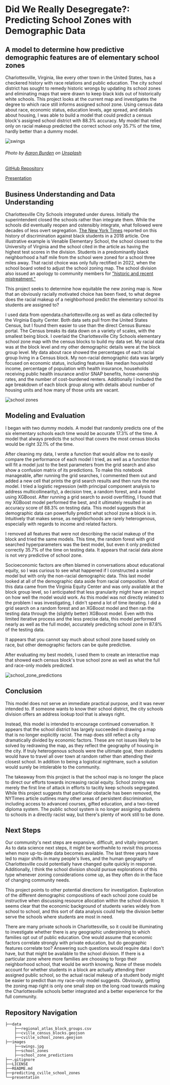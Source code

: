 # Did We Really Desegregate?: Predicting School Zones with Demographic Data
## A model to determine how predictive demographic features are of elementary school zones

Charlottesville, Virginia, like every other town in the United States, has a checkered history with race relations and public education. The city school district has sought to remedy historic wrongs by updating its school zones and eliminating maps that were drawn to keep black kids out of historically white schools. This project looks at the current map and investigates the degree to which race still informs assigned school zone. Using census data about race, economic status, education levels, age spread, and details about housing, I was able to build a model that could predict a census block's assigned school district with 88.3% accuracy. My model that relied only on racial makeup predicted the correct school only 35.7% of the time, hardly better than a dummy model.
 
![swings](images/swings.jpg)
###### Photo by <a href="https://unsplash.com/@aaronburden?utm_source=unsplash&utm_medium=referral&utm_content=creditCopyText">Aaron Burden</a> on <a href="https://unsplash.com/photos/ob6O_xd67O0?utm_source=unsplash&utm_medium=referral&utm_content=creditCopyText">Unsplash</a>
 
<a href="https://github.com/LydiaCuffman/cville_school_zones">GitHub Repository</a>

<a href="https://github.com/LydiaCuffman/cville_school_zones/blob/main/presentation.pdf">Presentation</a>


## Business Understanding and Data Understanding

Charlottesville City Schools integrated under duress. Initially the superintendent closed the schools rather than integrate them. While the schools did eventually reopen and ostensibly integrate, what followed were decades of less overt segregation. <a href="https://www.nytimes.com/2018/10/16/us/charlottesville-riots-black-students-schools.html">The New York Times</a> reported on this history of discrimination against black students in a 2018 article. One illustrative example is Venable Elementary School, the school closest to the University of Virginia and the school cited in the article as having the highest test scores in the division. Students in a predominantly black neighborhood a half mile from the school were zoned for a school three miles away. That racist choice was only fully rectified in 2022, when the school board voted to adjust the school zoning map. The school division also issued an apology to community members for <a href="https://www.cvilletomorrow.org/after-half-a-century-bussing-kids-from-a-historically-black-public-housing-community-away-from-their-neighborhood-school-city-schools-votes-to-rezone-venable/">"historic and recent mistreatment."</a>

This project seeks to determine how equitable the new zoning map is. Now that an obviously racially motivated choice has been fixed, to what degree does the racial makeup of a neighborhood predict the elementary school its students are assigned to?

I used data from opendata.charlottesville.org as well as data collected by the Virginia Equity Center. Both data sets pull from the United States Census, but I found them easier to use than the direct Census Bureau portal. The Census breaks its data down on a variety of scales, with the smallest being block. I overlaid the Charlottesville City Schools elementary school zone map with the census blocks to build my data set. My racial data was at the block level and my other demographic details were at the block group level. My data about race showed the percentages of each racial group living in a Census block. My non-racial demographic data was largely focused on economic status, including features like median household income, percentage of population with health insurance, households receiving public health insurance and/or SNAP benefits, home-ownership rates, and the number of cost-burdened renters. Additionally I included the age breakdown of each block group along with details about number of housing units and how many of those units are vacant. 

![school zones](images/school_zones.png)

## Modeling and Evaluation

I began with two dummy models. A model that randomly predicts one of the six elementary schools each time would be accurate 17.3% of the time. A model that always predicts the school that covers the most census blocks would be right 32.1% of the time.

After cleaning my data, I wrote a function that would allow me to easily compare the performance of each model I tried, as well as a function that will fit a model just to the best parameters from the grid search and also show a confusion matrix of its predictions. To make this notebook manageable, after running the grid searches, I commented them out and added a new cell that prints the grid search results and then runs the new model. I tried a logistic regression (with principal component analysis to address multicollinearity), a decision tree, a random forest, and a model using XGBoost. After running a grid search to avoid overfitting, I found that my XGBoost model performed the best, and it ultimately resulted in an accuracy score of 88.3% on testing data. This model suggests that demographic data can powerfully predict what school zone a block is in. Intuitively that makes sense, as neighborhoods are rarely heterogenous, especially with regards to income and related factors.

I removed all features that were not describing the racial makeup of the block and tried the same models. This time, the random forest with grid searched hyperparameters was the best model, but even it only predicted correctly 35.7% of the time on testing data. It appears that racial data alone is not very predictive of school zone.

Socioeconomic factors are often blamed in conversations about educational equity, so I was curious to see what happened if I constructed a similar model but with only the non-racial demographic data.  This last model looked at all of the demographic data aside from racial composition. Most of this data came from the Virginia Equity Center and was only available at the block group level, so I anticipated that less granularity might have an impact on how well the model would work. As this model was not directly related to the problem I was investigating, I didn't spend a lot of time iterating. I did a grid search on a random forest and an XGBoost model and then ran the testing data through the (slightly better) XGBoost model. Even with this limited iterative process and the less precise data, this model performed nearly as well as the full model, accurately predicting school zone in 87.8% of the testing data. 

It appears that you cannot say much about school zone based solely on race, but other demographic factors can be quite predictive.

After evaluating my best models, I used them to create an interactive map that showed each census block's true school zone as well as what the full and race-only models predicted.

![school_zone_predictions](images/school_zone_predictions.png)

## Conclusion

This model does not serve an immediate practical purpose, and it was never intended to. If someone wants to know their school district, the city schools division offers an address lookup tool that is always right.

Instead, this model is intended to encourage continued conversation. It appears that the school district has largely succeeded in drawing a map that is no longer explicitly racist. The map does still reflect a city dramatically divided by economic factors. These are not issues likely to be solved by redrawing the map, as they reflect the geography of housing in the city. If truly heterogenous schools were the ultimate goal, then students would have to travel all over town at random rather than attending their closest school. In addition to being a logistical nightmare, such a solution would surely be intolerable to the community.

The takeaway from this project is that the school map is no longer the place to direct our efforts towards increasing racial equity. School zoning was merely the first line of attack in efforts to tacitly keep schools segregated. While this project suggests that particular obstacle has been removed, the NYTimes article outlines many other areas of persistent discrimination, including access to advanced courses, gifted education, and a two-tiered diploma system. The public school system is no longer assigning students to schools in a directly racist way, but there's plenty of work still to be done.

## Next Steps

Our community's next steps are expansive, difficult, and vitally important. As to data science next steps, it might be worthwhile to revisit this process when more up-to-date data becomes available. The last three years have led to major shifts in many people's lives, and the human geography of Charlottesville could potentially have changed quite quickly in response. Additionally, I think the school division should pursue explorations of this type whenever zoning considerations come up, as they often do in the face of changing community needs.

This project points to other potential directions for investigation. Exploration of the different demographic compositions of each school zone could be instructive when discussing resource allocation within the school division. It seems clear that the economic background of students varies widely from school to school, and this sort of data analysis could help the division better serve the schools where students are most in need.

There are many private schools in Charlottesville, so it could be illuminating to investigate whether there is any geographic underpinning to which families opt out of public education. One would assume that economic factors correlate strongly with private education, but do geographic features correlate too? Answering such questions would require data I don't have, but that might be available to the school division. If there is a particular zone where more families are choosing to forgo their neighborhood school, that would be worth knowing. None of these models account for whether students in a block are actually attending their assigned public school, so the actual racial makeup of a student body might be easier to predict than my race-only model suggests. Obviously, getting the zoning map right is only one small step on the long road towards making the Charlottesville schools better integrated and a better experience for the full community.

## Repository Navigation
~~~
├──data
    ├──regional_atlas_block_groups.csv
    ├──cville_census_blocks.geojson
    ├──cville_school_zones.geojson
├──images
    ├──swings.jpg
    ├──school_zones
    ├──school_zone_predictions
├──.gitignore
├──LICENSE
├──README.md
├──predicting_cville_school_zones
└──presentation
~~~

